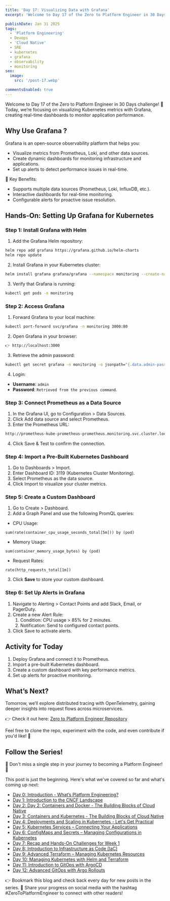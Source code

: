```yaml
---
title: 'Day 17: Visualizing Data with Grafana'
excerpt: 'Welcome to Day 17 of the Zero to Platform Engineer in 30 Days challenge! 🚀 Today, we’re focusing on visualizing Kubernetes metrics with Grafana, creating real-time dashboards to monitor application performance.'

publishDate: Jan 31 2025
tags:
  - 'Platform Engineering'
  - Devops
  - 'Cloud Native'
  - SRE
  - kubernetes
  - grafana
  - observability
  - monitoring
seo:
  image:
    src: '/post-17.webp'

commentsEnabled: true
---
```


Welcome to Day 17 of the Zero to Platform Engineer in 30 Days challenge! 🚀 Today, we’re focusing on visualizing Kubernetes metrics with Grafana, creating real-time dashboards to monitor application performance.

## Why Use Grafana ?

Grafana is an open-source observability platform that helps you:

- Visualize metrics from Prometheus, Loki, and other data sources.
- Create dynamic dashboards for monitoring infrastructure and applications.
- Set up alerts to detect performance issues in real-time.

🎯 Key Benefits:

- Supports multiple data sources (Prometheus, Loki, InfluxDB, etc.).
- Interactive dashboards for real-time monitoring.
- Configurable alerts for proactive issue resolution.

## Hands-On: Setting Up Grafana for Kubernetes

### Step 1: Install Grafana with Helm

1. Add the Grafana Helm repository:

```bash
helm repo add grafana https://grafana.github.io/helm-charts
helm repo update
```

2. Install Grafana in your Kubernetes cluster:

```bash
helm install grafana grafana/grafana --namespace monitoring --create-namespace
```

3. Verify that Grafana is running:

```bash
kubectl get pods -n monitoring
```

### Step 2: Access Grafana

1. Forward Grafana to your local machine:

```bash
kubectl port-forward svc/grafana -n monitoring 3000:80
```

2. Open Grafana in your browser:

```bash
👉 http://localhost:3000
```

3. Retrieve the admin password:

```bash
kubectl get secret grafana -n monitoring -o jsonpath="{.data.admin-password}" | base64 -d
```

4. Login:

- **Username**: `admin`
- **Password**: `Retrieved from the previous command`.

### Step 3: Connect Prometheus as a Data Source

1. In the Grafana UI, go to Configuration > Data Sources.
2. Click Add data source and select Prometheus.
3. Enter the Prometheus URL:

```bash
http://prometheus-kube-prometheus-prometheus.monitoring.svc.cluster.local:9090
```

4. Click Save & Test to confirm the connection.

### Step 4: Import a Pre-Built Kubernetes Dashboard

1. Go to Dashboards > Import.
2. Enter Dashboard ID: 3119 (Kubernetes Cluster Monitoring).
3. Select Prometheus as the data source.
4. Click Import to visualize your cluster metrics.

### Step 5: Create a Custom Dashboard

1. Go to Create > Dashboard.
2. Add a Graph Panel and use the following PromQL queries:

- CPU Usage:

```promql
sum(rate(container_cpu_usage_seconds_total[5m])) by (pod)
```

- Memory Usage:

```promql
sum(container_memory_usage_bytes) by (pod)
```

- Request Rates:

```promql
rate(http_requests_total[1m])
```

3. Click **Save** to store your custom dashboard.

### Step 6: Set Up Alerts in Grafana

1. Navigate to Alerting > Contact Points and add Slack, Email, or PagerDuty.
2. Create a new Alert Rule:
   1. Condition: CPU usage > 85% for 2 minutes.
   2. Notification: Send to configured contact points.
3. Click Save to activate alerts.

## Activity for Today

1. Deploy Grafana and connect it to Prometheus.
2. Import a pre-built Kubernetes dashboard.
3. Create a custom dashboard with key performance metrics.
4. Set up alerts for proactive monitoring.

## What’s Next?

Tomorrow, we’ll explore distributed tracing with OpenTelemetry, gaining deeper insights into request flows across microservices.

👉 Check it out here: [Zero to Platform Engineer Repository](https://github.com/parraletz/zero-to-platform-engineer)

Feel free to clone the repo, experiment with the code, and even contribute if you'd like! 🚀

## Follow the Series!

🎉 Don't miss a single step in your journey to becoming a Platform Engineer! 🎉

This post is just the beginning. Here's what we've covered so far and what's coming up next:

- [Day 0: Introduction - What’s Platform Engineering?](https://parraletz.space/blog/00-0-to-platform-eng-intro/)
- [Day 1: Introduction to the CNCF Landscape](https://parraletz.space/blog/01-0-to-platform-eng-day1/)
- [Day 2: Day 2: Containers and Docker - The Building Blocks of Cloud Native](https://parraletz.space/blog/02-0-to-platform-eng-day2/)
- [Day 3: Containers and Kubernetes - The Building Blocks of Cloud Native](https://parraletz.space/blog/03-0-to-platform-eng-day3/)
- [Day 4: Deployments and Scaling in Kubernetes - Let's Get Practical](https://parraletz.space/blog/03-0-to-platform-eng-day3/)
- [Day 5: Kubernetes Services – Connecting Your Applications](https://parraletz.space/blog/05-0-to-platform-eng-day5/)
- [Day 6: ConfigMaps and Secrets – Managing Configurations in Kubernetes](https://parraletz.space/blog/06-0-to-platform-eng-day6/)
- [Day 7: Recap and Hands-On Challenges for Week 1](https://parraletz.space/blog/07-0-to-platform-eng-day7/)
- [Day 8: Introduction to Infrastructure as Code (IaC)](https://parraletz.space/blog/08-0-to-platform-eng-day8/)
- [Day 9: Advanced Terraform – Managing Kubernetes Resources](https://parraletz.space/blog/09-0-to-platform-eng-day9/)
- [Day 10: Managing Kubernetes with Helm and Terraform](https://parraletz.space/blog/10-0-to-platform-eng-day10/)
- [Day 11: Introduction to GitOps with ArgoCD](https://parraletz.space/blog/11-0-to-platform-eng-day11/)
- [Day 12: Advanced GitOps with Argo Rollouts](https://parraletz.space/blog/12-0-to-platform-eng-day12/)

👉 Bookmark this blog and check back every day for new posts in the series.
📣 Share your progress on social media with the hashtag #ZeroToPlatformEngineer to connect with other readers!
